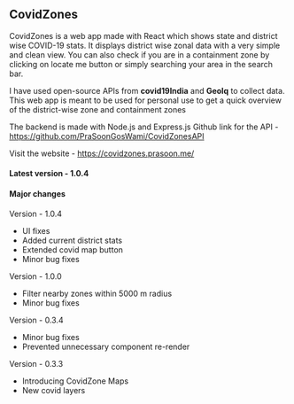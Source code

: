 ## CovidZones

CovidZones is a web app made with React which shows state and district wise COVID-19 stats. It displays district wise zonal data with a very simple and clean view. You can also check if you are in a containment zone by clicking on locate me button or simply searching your area in the search bar.

I have used open-source APIs from **covid19India** and **GeoIq** to collect data. This web app is meant to be used for personal use to get a quick overview of the district-wise zone and containment zones

The backend is made with Node.js and Express.js
Github link for the API - https://github.com/PraSoonGosWami/CovidZonesAPI

Visit the website - https://covidzones.prasoon.me/

#### Latest version - 1.0.4

#### Major changes
Version - 1.0.4 <br>
* UI fixes
* Added current district stats
* Extended covid map button
* Minor bug fixes

Version - 1.0.0 <br>
* Filter nearby zones within 5000 m radius
* Minor bug fixes

Version - 0.3.4 <br>
* Minor bug fixes
* Prevented unnecessary component re-render

Version - 0.3.3 <br>
* Introducing CovidZone Maps
* New covid layers